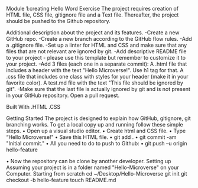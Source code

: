 Module 1:creating Hello Word Exercise
The project requires creation of HTML file, CSS file, gitignore file and a Text file. Thereafter, the project should be pushed to the Github repository. 

Additional description about the project and its features.
-Create a new GitHub repo.
-Create a new branch according to the GitHub flow rules.
-Add a .gitignore file.
-Set up a linter for HTML and CSS and make sure that any files that are not relevant are ignored by git.
-Add descriptive README file to your project - please use this template but remember to customize it to your project.
-Add 3 files (each one in a separate commit):
   A .html file that includes a header with the text "Hello Microverse!". Use h1 tag for that.
   A .css file that includes one class with styles for your header (make it in your favorite color).
   A test.md file with the text "This file should be ignored by git".
-Make sure that the last file is actually ignored by git and is not present in your GitHub repository.
Open a pull request.

Built With
.HTML
.CSS

Getting Started 
The project is designed to explain how GitHub, gitignore, git branching works. 
To get a local copy up and running follow these simple steps. 
•	Open up a visual studio editor. 
•	Create html and CSS file. 
•	Type “Hello Microverse!"
•	Save this HTML file. 
•	git add .
•	git commit -am "Initial commit."
•	All you need to do to push to Github:
•	  git push –u origin hello-feature

•	Now the repository can be clone by another developer. 
Setting up
Assuming your project is in a folder named "Hello-Microverse" on your Computer. 
Starting from scratch
cd ~/Desktop/Hello-Microverse
git init
git checkout -b hello-feature
touch README.md





